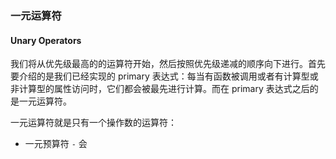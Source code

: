 ### 一元运算符
#### Unary Operators

我们将从优先级最高的的运算符开始，然后按照优先级递减的顺序向下进行。首先要介绍的是我们已经实现的 primary 表达式：每当有函数被调用或者有计算型或非计算型的属性访问时，它们都会被最先进行计算。而在 primary 表达式之后的是一元运算符。

一元运算符就是只有一个操作数的运算符：

- 一元预算符 `-` 会